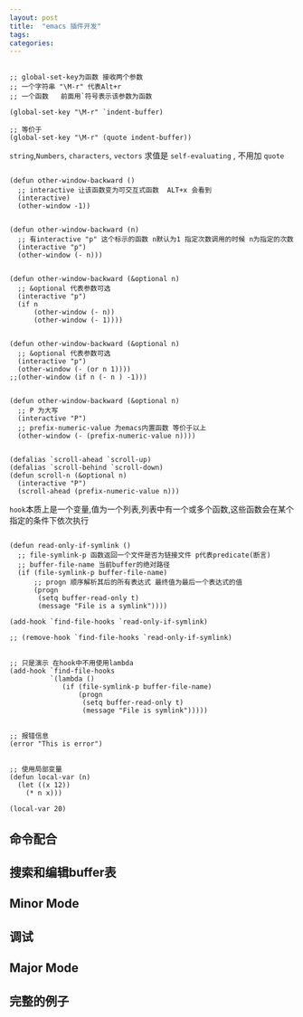 ```yaml
---
layout: post
title:  "emacs 插件开发"
tags:
categories:
---
```



```elisp

;; global-set-key为函数 接收两个参数
;; 一个字符串 "\M-r" 代表Alt+r
;; 一个函数   前面用`符号表示该参数为函数

(global-set-key "\M-r" `indent-buffer)

;; 等价于
(global-set-key "\M-r" (quote indent-buffer))

```

`string`,`Numbers`, `characters`, `vectors` 求值是 `self-evaluating` , 不用加 `quote`


```elisp

(defun other-window-backward ()
  ;; interactive 让该函数变为可交互式函数  ALT+x 会看到
  (interactive)
  (other-window -1))

```

```elisp

(defun other-window-backward (n)
  ;; 有interactive "p" 这个标示的函数 n默认为1 指定次数调用的时候 n为指定的次数
  (interactive "p")
  (other-window (- n)))

```

```elisp

(defun other-window-backward (&optional n)
  ;; &optional 代表参数可选
  (interactive "p")
  (if n
      (other-window (- n))
      (other-window (- 1))))

```


```elisp

(defun other-window-backward (&optional n)
  ;; &optional 代表参数可选
  (interactive "p")
  (other-window (- (or n 1))))
;;(other-window (if n (- n ) -1)))

```

```elisp

(defun other-window-backward (&optional n)
  ;; P 为大写
  (interactive "P")
  ;; prefix-numeric-value 为emacs内置函数 等价于以上
  (other-window (- (prefix-numeric-value n))))

```

```elisp

(defalias `scroll-ahead `scroll-up)
(defalias `scroll-behind `scroll-down)
(defun scroll-n (&optional n)
  (interactive "P")
  (scroll-ahead (prefix-numeric-value n)))

```

`hook`本质上是一个变量,值为一个列表,列表中有一个或多个函数,这些函数会在某个指定的条件下依次执行


```elisp

(defun read-only-if-symlink ()
  ;; file-symlink-p 函数返回一个文件是否为链接文件 p代表predicate(断言)
  ;; buffer-file-name 当前buffer的绝对路径
  (if (file-symlink-p buffer-file-name)
      ;; progn 顺序解析其后的所有表达式 最终值为最后一个表达式的值
      (progn
       (setq buffer-read-only t)
       (message "File is a symlink"))))

(add-hook `find-file-hooks `read-only-if-symlink)

;; (remove-hook `find-file-hooks `read-only-if-symlink)

```

```elisp

;; 只是演示 在hook中不用使用lambda
(add-hook `find-file-hooks
          `(lambda ()
             (if (file-symlink-p buffer-file-name)
                 (progn
                  (setq buffer-read-only t)
                  (message "File is symlink")))))

```


```elisp

;; 报错信息
(error "This is error")

```


```elisp

;; 使用局部变量
(defun local-var (n)
  (let ((x 12))
    (* n x)))

(local-var 20)

```




## 命令配合

## 搜索和编辑buffer表

## Minor Mode

## 调试

## Major Mode

## 完整的例子

